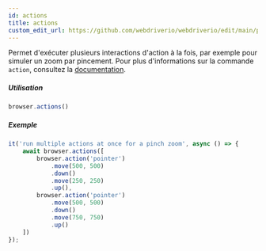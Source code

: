 ```yaml
---
id: actions
title: actions
custom_edit_url: https://github.com/webdriverio/webdriverio/edit/main/packages/webdriverio/src/commands/browser/actions.ts
---
```


Permet d'exécuter plusieurs interactions d'action à la fois, par exemple pour simuler un zoom par pincement.
Pour plus d'informations sur la commande `action`, consultez la [documentation](/docs/api/browser/action).

##### Utilisation

```js
browser.actions()
```

##### Exemple

```js title="action.js"
it('run multiple actions at once for a pinch zoom', async () => {
    await browser.actions([
        browser.action('pointer')
            .move(500, 500)
            .down()
            .move(250, 250)
            .up(),
        browser.action('pointer')
            .move(500, 500)
            .down()
            .move(750, 750)
            .up()
    ])
});
```